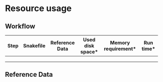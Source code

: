 # Resource usage

## Workflow

| Step | Snakefile | Reference Data | Used disk space* | Memory requirement* | Run time* |
|------|-----------|----------------|------------------|---------------------|-----------|
|      |           |                |                  |                     |           |
|      |           |                |                  |                     |           |
|      |           |                |                  |                     |           |

## Reference Data